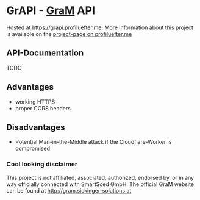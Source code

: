 # GrAPI - [GraM](http://gram.sickinger-solutions.at) API

Hosted at https://grapi.profiluefter.me; More information about this project is available on the [project-page on profiluefter.me](https://profiluefter.me/projects/grapi)

## API-Documentation

TODO

## Advantages

* working HTTPS
* proper CORS headers

## Disadvantages

* Potential Man-in-the-Middle attack if the Cloudflare-Worker is compromised

### Cool looking disclaimer

This project is not affiliated, associated, authorized, endorsed by, or in any way officially connected with SmartSced GmbH. The official GraM website can be found at http://gram.sickinger-solutions.at
